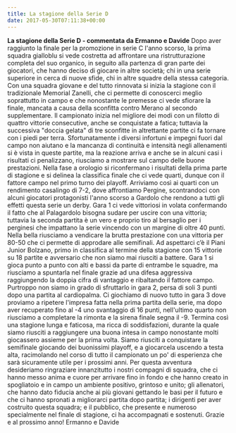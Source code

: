 ```yaml
---
title: La stagione della Serie D
date: 2017-05-30T07:11:38+00:00
---
```

**La stagione della Serie D - commentata da Ermanno e Davide** Dopo aver raggiunto la finale per la promozione in serie C l'anno scorso, la prima squadra gialloblu si vede costretta ad affrontare una ristrutturazione completa del suo organico, in seguito alla partenza di gran parte dei giocatori, che hanno deciso di giocare in altre società; chi in una serie superiore in cerca di nuove sfide, chi in altre squadre della stessa categoria. Con una squadra giovane e del tutto rinnovata si inizia la stagione con il tradizionale Memorial Zanelli, che ci permette di conoscerci meglio soprattutto in campo e che nonostante le premesse ci vede sfiorare la finale, mancata a causa della sconfitta contro Merano al secondo supplementare.
Il campionato inizia nel migliore dei modi con un filotto di quattro vittorie consecutive, anche se conquistate a fatica; tuttavia la successiva "doccia gelata" di tre sconfitte in altrettante partite ci fa tornare con i piedi per terra. Sfortunatamente i diversi infortuni e impegni fuori dal campo non aiutano e la mancanza di continuità e intensità negli allenamenti si è vista in queste partite, ma la reazione arriva e anche se in alcuni casi i risultati ci penalizzano, riusciamo a mostrare sul campo delle buone prestazioni. Nella fase a orologio si riconfermano i risultati della prima parte di stagione e si delinea la classifica finale che ci vede quarti, dunque con il fattore campo nel primo turno dei playoff. Arriviamo così ai quarti con un rendimento casalingo di 7-2, dove affrontiamo Pergine, scontrandoci con alcuni giocatori protagonisti l'anno scorso a Gardolo che rendono a tutti gli effetti questa serie un derby. Gara 1 ci vede vittoriosi in volata confermando il fatto che al Palagardolo bisogna sudare per uscire con una vittoria; tuttavia la seconda partita è un vero e proprio tiro al bersaglio per i perginesi che impattano la serie vincendo con un margine di oltre 40 punti.
Nella bella riusciamo a vendicare la brutta prestazione con una vittoria per 80-50 che ci permette di approdare alle semifinali. Ad aspettarci c’è il Piani Junior Bolzano, primo in classifica al termine della stagione con 15 vittorie su 18 partite e avversario che non siamo mai riusciti a battere. Gara 1 si gioca punto a punto con alti e bassi da parte di entrambe le squadre, ma riusciamo a spuntarla nel finale grazie ad una difesa aggressiva raggiungendo la doppia cifra di vantaggio e ribaltando il fattore campo. Purtroppo non siamo in grado di sfruttarlo in gara 2, persa di soli 3 punti dopo una partita al cardiopalma. Ci giochiamo di nuovo tutto in gara 3 dove proviamo a ripetere l'impresa fatta nella prima partita della serie, ma dopo aver recuperato fino al -4 uno svantaggio di 16 punti, nell'ultimo quarto non riusciamo a completare la rimonta e la sirena finale segna il -9.
Termina così una stagione lunga e faticosa, ma ricca di soddisfazioni, durante la quale siamo riusciti a raggiungere una buona intesa in campo nonostante molti giocassero assieme per la prima volta. Siamo riusciti a conquistare la semifinale giocando dei buonissimi playoff, e a giocarcela uscendo a testa alta, racimolando nel corso di tutto il campionato un po' di esperienza che sarà sicuramente utile per i prossimi anni. Per questa avventura desideriamo ringraziare innanzitutto i nostri compagni di squadra, che ci hanno messo anima e cuore per arrivare fino in fondo e che hanno creato in spogliatoio e in campo un ambiente positivo, grintoso e unito; gli allenatori, che hanno dato fiducia anche ai più giovani gettando le basi per il futuro e che ci hanno spronati a migliorarci partita dopo partita; i dirigenti per aver costruito questa squadra; e il pubblico, che presente e numeroso specialmente nel finale di stagione, ci ha accompagnati e sostenuti. Grazie e al prossimo anno! Ermanno e Davide